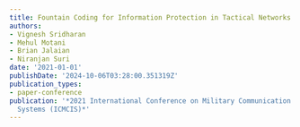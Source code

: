 ```yaml
---
title: Fountain Coding for Information Protection in Tactical Networks
authors:
- Vignesh Sridharan
- Mehul Motani
- Brian Jalaian
- Niranjan Suri
date: '2021-01-01'
publishDate: '2024-10-06T03:28:00.351319Z'
publication_types:
- paper-conference
publication: '*2021 International Conference on Military Communication and Information
  Systems (ICMCIS)*'
---
```

